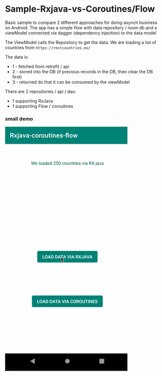 # Sample-Rxjava-vs-Coroutines/Flow
Basic sample to compare 2 different approaches for doing asynch business on Android. The app has a simple flow with data repository / room db and a viewModel connected via dagger (dependency injection) to the data model

The ViewModel calls the Repository to get the data. 
We are loading a list of countries from `https://restcountries.eu/`

The data is: 
- 1 - fetched from retrofit / api
- 2 - stored into the DB (if previous records in the DB, then clear the DB first)
- 3 - returned do that it can be consumed by the viewModel


There are 2 repositories / api / dao:
- 1 supporting RxJava 
- 1 supporting Flow / coroutines

### small demo

![demo](demo.gif)
